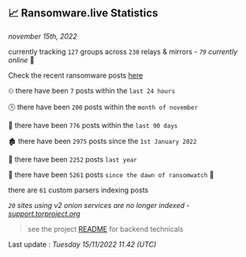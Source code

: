 
## 📈 Ransomware.live Statistics
_november 15th, 2022_

currently tracking `127` groups across `230` relays & mirrors - _`79` currently online_ 📡

Check the recent ransomware posts [here](https://www.ransomware.live/#/recentposts)


⏲ there have been `7` posts within the `last 24 hours`

🕓 there have been `200` posts within the `month of november`

📅 there have been `776` posts within the `last 90 days`

🏚 there have been `2975` posts since the `1st January 2022`

🚀 there have been `2252` posts `last year`

🦕 there have been `5261` posts `since the dawn of ransomwatch` 🐣

there are `61` custom parsers indexing posts

_`20` sites using v2 onion services are no longer indexed - [support.torproject.org](https://support.torproject.org/onionservices/v2-deprecation/)_

> see the project [README](https://github.com/jmousqueton/ransomwatch#readme) for backend technicals



Last update : _Tuesday 15/11/2022 11.42 (UTC)_

